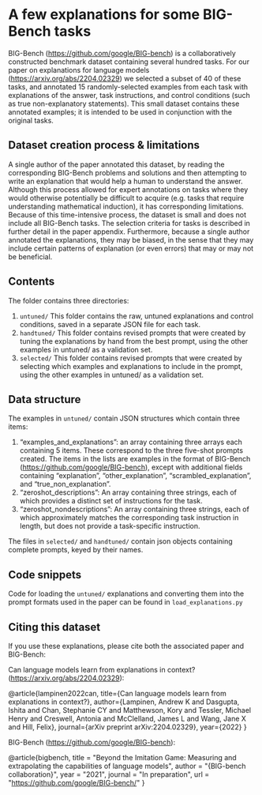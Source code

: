 # A few explanations for some BIG-Bench tasks

BIG-Bench (https://github.com/google/BIG-bench) is a collaboratively constructed benchmark dataset containing several hundred tasks. For our paper on explanations for language models (https://arxiv.org/abs/2204.02329) we selected a subset of 40 of these tasks, and annotated 15 randomly-selected examples from each task with explanations of the answer, task instructions, and control conditions (such as true non-explanatory statements). This small dataset contains these annotated examples; it is intended to be used in conjunction with the original tasks.


## Dataset creation process & limitations

A single author of the paper annotated this dataset, by reading the corresponding BIG-Bench problems and solutions and then attempting to write an explanation that would help a human to understand the answer. Although this process allowed for expert annotations on tasks where they would otherwise potentially be difficult to acquire (e.g. tasks that require understanding mathematical induction), it has corresponding limitations. Because of this time-intensive process, the dataset is small and does not include all BIG-Bench tasks. The selection criteria for tasks is described in further detail in the paper appendix. Furthermore, because a single author annotated the explanations, they may be biased, in the sense that they may include certain patterns of explanation (or even errors) that may or may not be beneficial.


## Contents

The folder contains three directories:
1. `untuned/`         This folder contains the raw, untuned explanations and control conditions, saved in a separate JSON file for each task.
2. `handtuned/`     This folder contains revised prompts that were created by tuning the explanations by hand from the best prompt, using the other examples in untuned/ as a validation set.
3. `selected/`         This folder contains revised prompts that were created by selecting which examples and explanations to include in the prompt, using the other examples in untuned/ as a validation set.


## Data structure

The examples in `untuned/` contain JSON structures which contain three items:
1. “examples_and_explanations”: an array containing three arrays each containing 5 items. These correspond to the three five-shot prompts created. The items in the lists are examples in the format of BIG-Bench (https://github.com/google/BIG-bench), except with additional fields containing “explanation”, “other_explanation”, “scrambled_explanation”, and “true_non_explanation”.
2. “zeroshot_descriptions”: An array containing three strings, each of which provides a distinct set of instructions for the task.
3. “zeroshot_nondescriptions”: An array containing three strings, each of which approximately matches the corresponding task instruction in length, but does not provide a task-specific instruction.

The files in `selected/` and `handtuned/` contain json objects containing complete prompts, keyed by their names.


## Code snippets

Code for loading the `untuned/` explanations and converting them into the prompt formats used in the paper can be found in `load_explanations.py`


## Citing this dataset

If you use these explanations, please cite both the associated paper and BIG-Bench:


Can language models learn from explanations in context? (https://arxiv.org/abs/2204.02329): 


@article{lampinen2022can,
  title={Can language models learn from explanations in context?},
  author={Lampinen, Andrew K and Dasgupta, Ishita and Chan, Stephanie CY and Matthewson, Kory and Tessler, Michael Henry and Creswell, Antonia and McClelland, James L and Wang, Jane X and Hill, Felix},
  journal={arXiv preprint arXiv:2204.02329},
  year={2022}
}



BIG-Bench (https://github.com/google/BIG-bench):


@article{bigbench,
   title = "Beyond the Imitation Game: Measuring and extrapolating the capabilities of language models",
   author = "{BIG-bench collaboration}", 
   year = "2021",
   journal = "In preparation",
   url = "https://github.com/google/BIG-bench/"
}
